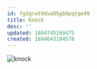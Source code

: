 ```yaml
---
id: fg3grwt9dva85gb8pqtqe49
title: Knock
desc: ''
updated: 1694745169475
created: 1694643104578
---
```

![knock](/assets/icon-knock.png)

